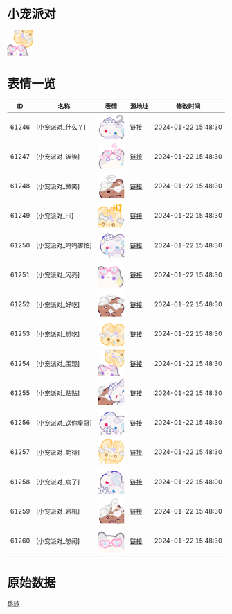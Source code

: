 # 小宠派对

<img src="./cover.png" height="60" alt="cover" />

# 表情一览

|ID|名称|表情|源地址|修改时间|
|----|----|----|----|----|
|61246|[小宠派对_什么丫]|<img src="./pic/061246_%5B小宠派对_什么丫%5D.png" height="60" alt="什么丫"/>|[链接](https://i0.hdslb.com/bfs/garb/97eeef9f8873085a9ff775b2a8e8d3fdb7750589.png)|2024-01-22 15:48:30|
|61247|[小宠派对_诶诶]|<img src="./pic/061247_%5B小宠派对_诶诶%5D.png" height="60" alt="诶诶"/>|[链接](https://i0.hdslb.com/bfs/garb/ea6ae1a1399de9288007f2de1597f16993c621cb.png)|2024-01-22 15:48:30|
|61248|[小宠派对_微笑]|<img src="./pic/061248_%5B小宠派对_微笑%5D.png" height="60" alt="微笑"/>|[链接](https://i0.hdslb.com/bfs/garb/ed309c2052105288abd2c7a9a7de429fcf58ea2b.png)|2024-01-22 15:48:30|
|61249|[小宠派对_Hi]|<img src="./pic/061249_%5B小宠派对_Hi%5D.png" height="60" alt="Hi"/>|[链接](https://i0.hdslb.com/bfs/garb/15c002748ea3a563250f35f279d729a6ef76f61b.png)|2024-01-22 15:48:30|
|61250|[小宠派对_呜呜害怕]|<img src="./pic/061250_%5B小宠派对_呜呜害怕%5D.png" height="60" alt="呜呜害怕"/>|[链接](https://i0.hdslb.com/bfs/garb/237e54116490e6dcd30ee54e7c4dc772c2b2bea7.png)|2024-01-22 15:48:30|
|61251|[小宠派对_闪亮]|<img src="./pic/061251_%5B小宠派对_闪亮%5D.png" height="60" alt="闪亮"/>|[链接](https://i0.hdslb.com/bfs/garb/5a24c578ac004871f45214b258becf27a3223f1d.png)|2024-01-22 15:48:30|
|61252|[小宠派对_好吃]|<img src="./pic/061252_%5B小宠派对_好吃%5D.png" height="60" alt="好吃"/>|[链接](https://i0.hdslb.com/bfs/garb/8d7f28da63657c83e0d91d1867ea0ee5a680cb66.png)|2024-01-22 15:48:30|
|61253|[小宠派对_想吃]|<img src="./pic/061253_%5B小宠派对_想吃%5D.png" height="60" alt="想吃"/>|[链接](https://i0.hdslb.com/bfs/garb/37e1600fe84095ca4ebb49a9e6a1e17affa3b1cc.png)|2024-01-22 15:48:30|
|61254|[小宠派对_围观]|<img src="./pic/061254_%5B小宠派对_围观%5D.png" height="60" alt="围观"/>|[链接](https://i0.hdslb.com/bfs/garb/69c095a4ecc38f95c656fc272757091b56b64cd7.png)|2024-01-22 15:48:30|
|61255|[小宠派对_贴贴]|<img src="./pic/061255_%5B小宠派对_贴贴%5D.png" height="60" alt="贴贴"/>|[链接](https://i0.hdslb.com/bfs/garb/b1bb41a24b475aa6439b9533f15dacb284c03a35.png)|2024-01-22 15:48:30|
|61256|[小宠派对_送你皇冠]|<img src="./pic/061256_%5B小宠派对_送你皇冠%5D.png" height="60" alt="送你皇冠"/>|[链接](https://i0.hdslb.com/bfs/garb/2222d9498f0f2af5f15d7965e61806dc3909c25a.png)|2024-01-22 15:48:30|
|61257|[小宠派对_期待]|<img src="./pic/061257_%5B小宠派对_期待%5D.png" height="60" alt="期待"/>|[链接](https://i0.hdslb.com/bfs/garb/dcc154e1b932ac40a490c36b92e775e51aaa8755.png)|2024-01-22 15:48:30|
|61258|[小宠派对_病了]|<img src="./pic/061258_%5B小宠派对_病了%5D.png" height="60" alt="病了"/>|[链接](https://i0.hdslb.com/bfs/garb/0fc5dd7a1f41853903721700c5a854c788a46b98.png)|2024-01-22 15:48:00|
|61259|[小宠派对_宕机]|<img src="./pic/061259_%5B小宠派对_宕机%5D.png" height="60" alt="宕机"/>|[链接](https://i0.hdslb.com/bfs/garb/4648b1bc388890c6f4e76ee1106bb4a2400b1e19.png)|2024-01-22 15:48:30|
|61260|[小宠派对_悠闲]|<img src="./pic/061260_%5B小宠派对_悠闲%5D.png" height="60" alt="悠闲"/>|[链接](https://i0.hdslb.com/bfs/garb/6aa1076b20a03dbb799dcc111c98138b5eecf6f3.png)|2024-01-22 15:48:30|

# 原始数据

[跳转](./raw.json)

